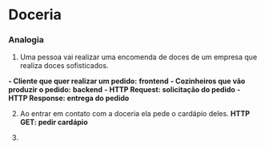 # Doceria
### Analogia
1. Uma pessoa vai realizar uma encomenda de doces de um empresa que realiza doces sofisticados.

**- Cliente que quer realizar um pedido:** __frontend__
**- Cozinheiros que vão produzir o pedido:** __backend__
**- HTTP Request: solicitação do pedido**
**- HTTP Response: entrega do pedido**

2. Ao entrar em contato com a doceria ela pede o cardápio deles.
**HTTP GET: pedir cardápio**

3. 